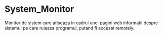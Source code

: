 # System_Monitor
Monitor de sistem care afiseaza in cadrul unei pagini web informatii despre 
sistemul pe care ruleaza programul, putand fi accesat remotely.
